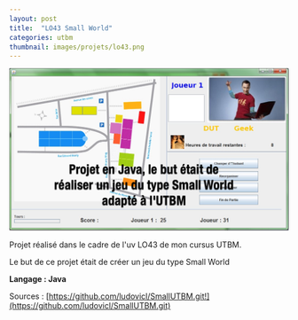 ```yaml
---
layout: post
title:  "LO43 Small World"
categories: utbm
thumbnail: images/projets/lo43.png
---
```



![LO43 Small World](/images/projets/lo43.png)

Projet réalisé dans le cadre de l'uv LO43 de mon cursus UTBM.

Le but de ce projet était de créer un jeu du type Small World

**Langage : Java**

Sources : [https://github.com/ludovicl/SmallUTBM.git!](https://github.com/ludovicl/SmallUTBM.git)